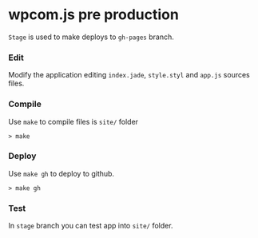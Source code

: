 wpcom.js pre production
=======================

`Stage` is used to make deploys to `gh-pages` branch.

### Edit

Modify the application editing `index.jade`, `style.styl` and `app.js` sources files.

### Compile

Use `make` to compile files is `site/` folder

```cli
> make
```

### Deploy

Use `make gh` to deploy to github.

```cli
> make gh
```

### Test

In `stage` branch you can test app into `site/` folder.